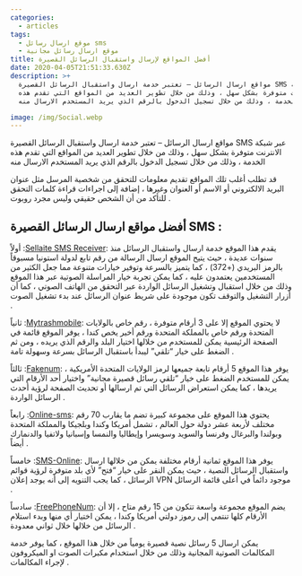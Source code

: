 ```yaml
---
categories:
  - articles
tags:
  - موقع ارسال رسائل sms
  - موقع ارسال رسائل مجانية
title: أفضل المواقع لإرسال واستقبال الرسائل القصيرة
date: 2020-04-05T21:51:33.630Z
description: >+
  مواقع ارسال الرسائل – تعتبر خدمة ارسال واستقبال الرسائل القصيرة SMS عبر شبكة
  الانترنت متوفرة بشكل سهل ، وذلك من خلال تطوير العديد من المواقع التي تقدم هذه
  الخدمة ، وذلك من خلال تسجيل الدخول بالرقم الذي يريد المستخدم الارسال منه .

image: /img/Social.webp
---
```


<!--StartFragment-->

مواقع ارسال الرسائل – تعتبر خدمة ارسال واستقبال الرسائل القصيرة SMS عبر شبكة الانترنت متوفرة بشكل سهل ، وذلك من خلال تطوير العديد من المواقع التي تقدم هذه الخدمة ، وذلك من خلال تسجيل الدخول بالرقم الذي يريد المستخدم الارسال منه 

قد تطلب أغلب تلك المواقع تقديم معلومات للتحقق من شخصية المرسل مثل عنوان البريد الالكتروني أو الاسم أو العنوان وغيرها ، إضافة إلى اجراءات قراءة كلمات التحقق للتأكد من أن الشخص حقيقي وليس مجرد روبوت .

## أفضل مواقع ارسال الرسائل القصيرة SMS :

أولاً :[Sellaite SMS Receiver](http://sms.sellaite.com/): يقدم هذا الموقع خدمة ارسال واستقبال الرسائل منذ سنوات عديدة ، حيث يتيح الموقع ارسال الرسالة من رقم تابع لدولة استونيا مسبوقاً بالرمز البريدي (+372) ، كما يتميز بالسرعة وتوفير خيارات متنوعة مما جعل الكثير من المستخدمين يعتمدون عليه ، كما يمكن تجربة خيار المراسلة الصوتية عبر هذا الموقع وذلك من خلال استقبال وتشغيل الرسائل الواردة عبر التحقق من الهاتف الصوتي ، كما أن أزرار التشغيل والتوقف تكون موجودة على شريط عنوان الرسائل عند بدء تشغيل الصوت .

ثانياً :[Mytrashmobile](https://www.mytrashmobile.com/): لا يحتوي الموقع إلا على 3 أرقام متوفرة ، رقم خاص بالولايات المتحدة ورقم خاص بالمملكة المتحدة ورقم أخير يخص كندا ، يوفر الموقع قائمة في الصفحة الرئيسية يمكن للمستخدم من خلالها اختيار البلد والرقم الذي يريده ، ومن ثم الضغط على خيار “تلقي” ليبدأ باستقبال الرسائل بسرعة وسهولة تامة .

ثالثاً :[Fakenum](https://fakenum.com/): يوفر هذا الموقع 5 أرقام تابعة جميعها لرمز الولايات المتحدة الأمريكية ، يمكن للمستخدم الضغط على خيار “تلقي رسائل قصيرة مجانية” واختيار أحد الأرقام التي يريدها ، كما يمكن استعراض الرسائل التي تم ارسالها أو تحديث الصفحة لرؤية أحدث الرسائل الواردة .

رابعاً :[Online-sms](https://online-sms.org/): يحتوي هذا الموقع على مجموعة كبيرة تضم ما يقارب 70 رقم مختلف لأربعة عشر دولة حول العالم ، تشمل أمريكا وكندا وبلجيكا والمملكة المتحدة وبولندا والبرغال وفرنسا والسويد وسويسرا وإيطاليا والنمسا وإسبانيا ولاتفيا والدنمارك أيضاً .

خامساً :[SMS-Online](https://sms-online.co/receive-free-sms): يوفر هذا الموقع ثمانية أرقام مختلفة يمكن من خلالها ارسال واستقبال الرسائل النصية ، حيث يمكن النقر على خيار “فتح” لأي بلد متوفرة لرؤية قوائم الرسائل ، كما يجب التنويه إلى أنه يوجد إعلان VPN موجود دائماً في أعلى قائمة الرسائل .

سادساً :[FreePhoneNum](https://freephonenum.com/): يضم الموقع مجموعة واسعة تتكون من 15 رقم متاح ، إلا أن الأرقام كلها تنتمي إلى رموز دولتي أمريكا وكندا ، يمكن اختيار أي منها وبدء استلام الرسائل من خلالها خلال ثواني معدودة .

يمكن ارسال 5 رسائل نصية قصيرة يومياً من خلال هذا الموقع ، كما يوفر خدمة المكالمات الصوتية المجانية وذلك من خلال استخدام مكبرات الصوت او الميكروفون لإجراء المكالمات .

<!--EndFragment-->